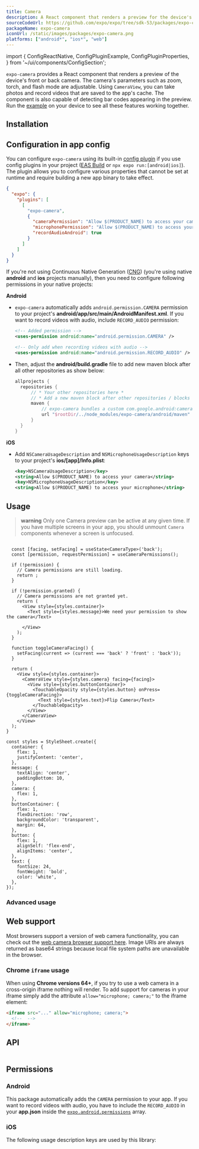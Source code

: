 ```yaml
---
title: Camera
description: A React component that renders a preview for the device's front or back camera.
sourceCodeUrl: https://github.com/expo/expo/tree/sdk-53/packages/expo-camera
packageName: expo-camera
iconUrl: /static/images/packages/expo-camera.png
platforms: ["android*", "ios*", "web"]
---
```


import {
  ConfigReactNative,
  ConfigPluginExample,
  ConfigPluginProperties,
} from '~/ui/components/ConfigSection';

`expo-camera` provides a React component that renders a preview of the device's front or back camera. The camera's parameters such as zoom, torch, and flash mode are adjustable. Using `CameraView`, you can take photos and record videos that are saved to the app's cache. The component is also capable of detecting bar codes appearing in the preview. Run the [example](#usage) on your device to see all these features working together.

## Installation

## Configuration in app config

You can configure `expo-camera` using its built-in [config plugin](/config-plugins/introduction/) if you use config plugins in your project ([EAS Build](/build/introduction) or `npx expo run:[android|ios]`). The plugin allows you to configure various properties that cannot be set at runtime and require building a new app binary to take effect.

```json app.json
{
  "expo": {
    "plugins": [
      [
        "expo-camera",
        {
          "cameraPermission": "Allow $(PRODUCT_NAME) to access your camera",
          "microphonePermission": "Allow $(PRODUCT_NAME) to access your microphone",
          "recordAudioAndroid": true
        }
      ]
    ]
  }
}
```

If you're not using Continuous Native Generation ([CNG](/workflow/continuous-native-generation/)) (you're using native **android** and **ios** projects manually), then you need to configure following permissions in your native projects:

**Android**

- `expo-camera` automatically adds `android.permission.CAMERA` permission to your project's **android/app/src/main/AndroidManifest.xml**. If you want to record videos with audio, include `RECORD_AUDIO` permission:

  ```xml
  <!-- Added permission -->
  <uses-permission android:name="android.permission.CAMERA" />

  <!-- Only add when recording videos with audio -->
  <uses-permission android:name="android.permission.RECORD_AUDIO" />
  ```

- Then, adjust the **android/build.gradle** file to add new maven block after all other repositories as show below:

  ```groovy
  allprojects {
    repositories {
        // * Your other repositories here *
        // * Add a new maven block after other repositories / blocks *
        maven {
            // expo-camera bundles a custom com.google.android:cameraview
            url "$rootDir/../node_modules/expo-camera/android/maven"
        }
    }
  }
  ```

**iOS**

- Add `NSCameraUsageDescription` and `NSMicrophoneUsageDescription` keys to your project's **ios/[app]/Info.plist**:

  ```xml
  <key>NSCameraUsageDescription</key>
  <string>Allow $(PRODUCT_NAME) to access your camera</string>
  <key>NSMicrophoneUsageDescription</key>
  <string>Allow $(PRODUCT_NAME) to access your microphone</string>
  ```

## Usage

> **warning** Only one Camera preview can be active at any given time. If you have multiple screens in your app, you should unmount `Camera` components whenever a screen is unfocused.

```tsx

  const [facing, setFacing] = useState<CameraType>('back');
  const [permission, requestPermission] = useCameraPermissions();

  if (!permission) {
    // Camera permissions are still loading.
    return ;
  }

  if (!permission.granted) {
    // Camera permissions are not granted yet.
    return (
      <View style={styles.container}>
        <Text style={styles.message}>We need your permission to show the camera</Text>
        
      </View>
    );
  }

  function toggleCameraFacing() {
    setFacing(current => (current === 'back' ? 'front' : 'back'));
  }

  return (
    <View style={styles.container}>
      <CameraView style={styles.camera} facing={facing}>
        <View style={styles.buttonContainer}>
          <TouchableOpacity style={styles.button} onPress={toggleCameraFacing}>
            <Text style={styles.text}>Flip Camera</Text>
          </TouchableOpacity>
        </View>
      </CameraView>
    </View>
  );
}

const styles = StyleSheet.create({
  container: {
    flex: 1,
    justifyContent: 'center',
  },
  message: {
    textAlign: 'center',
    paddingBottom: 10,
  },
  camera: {
    flex: 1,
  },
  buttonContainer: {
    flex: 1,
    flexDirection: 'row',
    backgroundColor: 'transparent',
    margin: 64,
  },
  button: {
    flex: 1,
    alignSelf: 'flex-end',
    alignItems: 'center',
  },
  text: {
    fontSize: 24,
    fontWeight: 'bold',
    color: 'white',
  },
});
```

### Advanced usage

## Web support

Most browsers support a version of web camera functionality, you can check out the [web camera browser support here](https://caniuse.com/#feat=stream). Image URIs are always returned as base64 strings because local file system paths are unavailable in the browser.

### Chrome `iframe` usage

When using **Chrome versions 64+**, if you try to use a web camera in a cross-origin iframe nothing will render. To add support for cameras in your iframe simply add the attribute `allow="microphone; camera;"` to the iframe element:

```html
<iframe src="..." allow="microphone; camera;">
  <!--  -->
</iframe>
```

## API

```js

```

## Permissions

### Android

This package automatically adds the `CAMERA` permission to your app. If you want to record videos with audio, you have to include the `RECORD_AUDIO` in your **app.json** inside the [`expo.android.permissions`](../config/app/#permissions) array.

### iOS

The following usage description keys are used by this library: